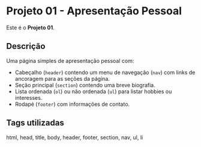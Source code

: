 # Projeto 01 - Apresentação Pessoal

Este é o **Projeto 01**.

## Descrição
Uma página simples de apresentação pessoal com:

- Cabeçalho (`header`) contendo um menu de navegação (`nav`) com links de ancoragem para as seções da página.
- Seção principal (`section`) contendo uma breve biografia.
- Lista ordenada (`ol`) ou não ordenada (`ul`) para listar hobbies ou interesses.
- Rodapé (`footer`) com informações de contato.

## Tags utilizadas
html, head, title, body, header, footer, section, nav, ul, li
